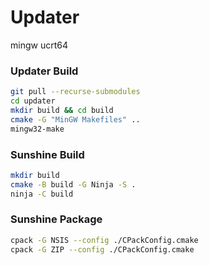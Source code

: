 # Updater

mingw ucrt64


### Updater Build

```bash
git pull --recurse-submodules
cd updater
mkdir build && cd build
cmake -G "MinGW Makefiles" ..
mingw32-make
```

### Sunshine Build

```bash
mkdir build
cmake -B build -G Ninja -S .
ninja -C build
```

### Sunshine Package

```bash
cpack -G NSIS --config ./CPackConfig.cmake
cpack -G ZIP --config ./CPackConfig.cmake
```

